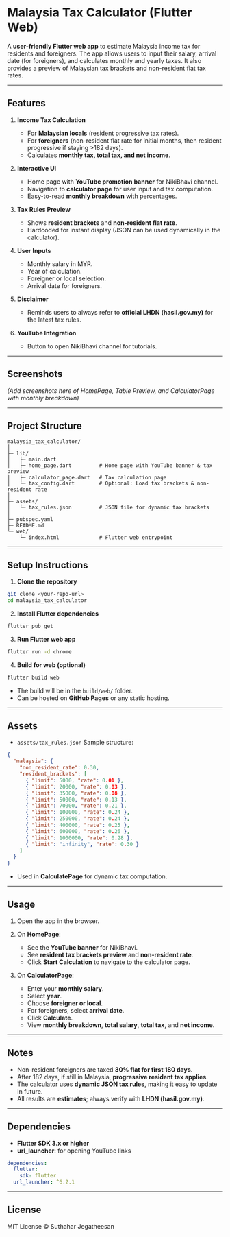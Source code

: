 

# Malaysia Tax Calculator (Flutter Web)

A **user-friendly Flutter web app** to estimate Malaysia income tax for residents and foreigners. The app allows users to input their salary, arrival date (for foreigners), and calculates monthly and yearly taxes. It also provides a preview of Malaysian tax brackets and non-resident flat tax rates.

---

## Features

1. **Income Tax Calculation**

   * For **Malaysian locals** (resident progressive tax rates).
   * For **foreigners** (non-resident flat rate for initial months, then resident progressive if staying >182 days).
   * Calculates **monthly tax, total tax, and net income**.

2. **Interactive UI**

   * Home page with **YouTube promotion banner** for NikiBhavi channel.
   * Navigation to **calculator page** for user input and tax computation.
   * Easy-to-read **monthly breakdown** with percentages.

3. **Tax Rules Preview**

   * Shows **resident brackets** and **non-resident flat rate**.
   * Hardcoded for instant display (JSON can be used dynamically in the calculator).

4. **User Inputs**

   * Monthly salary in MYR.
   * Year of calculation.
   * Foreigner or local selection.
   * Arrival date for foreigners.

5. **Disclaimer**

   * Reminds users to always refer to **official LHDN (hasil.gov.my)** for the latest tax rules.

6. **YouTube Integration**

   * Button to open NikiBhavi channel for tutorials.

---

## Screenshots

*(Add screenshots here of HomePage, Table Preview, and CalculatorPage with monthly breakdown)*

---

## Project Structure

```
malaysia_tax_calculator/
│
├─ lib/
│   ├─ main.dart
│   ├─ home_page.dart         # Home page with YouTube banner & tax preview
│   ├─ calculator_page.dart   # Tax calculation page
│   └─ tax_config.dart        # Optional: Load tax brackets & non-resident rate
│
├─ assets/
│   └─ tax_rules.json         # JSON file for dynamic tax brackets
│
├─ pubspec.yaml
├─ README.md
└─ web/
    └─ index.html             # Flutter web entrypoint
```

---

## Setup Instructions

1. **Clone the repository**

```bash
git clone <your-repo-url>
cd malaysia_tax_calculator
```

2. **Install Flutter dependencies**

```bash
flutter pub get
```

3. **Run Flutter web app**

```bash
flutter run -d chrome
```

4. **Build for web (optional)**

```bash
flutter build web
```

* The build will be in the `build/web/` folder.
* Can be hosted on **GitHub Pages** or any static hosting.

---

## Assets

* `assets/tax_rules.json`
  Sample structure:

```json
{
  "malaysia": {
    "non_resident_rate": 0.30,
    "resident_brackets": [
      { "limit": 5000, "rate": 0.01 },
      { "limit": 20000, "rate": 0.03 },
      { "limit": 35000, "rate": 0.08 },
      { "limit": 50000, "rate": 0.13 },
      { "limit": 70000, "rate": 0.21 },
      { "limit": 100000, "rate": 0.24 },
      { "limit": 250000, "rate": 0.24 },
      { "limit": 400000, "rate": 0.25 },
      { "limit": 600000, "rate": 0.26 },
      { "limit": 1000000, "rate": 0.28 },
      { "limit": "infinity", "rate": 0.30 }
    ]
  }
}
```

* Used in **CalculatePage** for dynamic tax computation.

---

## Usage

1. Open the app in the browser.

2. On **HomePage**:

   * See the **YouTube banner** for NikiBhavi.
   * See **resident tax brackets preview** and **non-resident rate**.
   * Click **Start Calculation** to navigate to the calculator page.

3. On **CalculatorPage**:

   * Enter your **monthly salary**.
   * Select **year**.
   * Choose **foreigner or local**.
   * For foreigners, select **arrival date**.
   * Click **Calculate**.
   * View **monthly breakdown**, **total salary**, **total tax**, and **net income**.

---

## Notes

* Non-resident foreigners are taxed **30% flat for first 180 days**.
* After 182 days, if still in Malaysia, **progressive resident tax applies**.
* The calculator uses **dynamic JSON tax rules**, making it easy to update in future.
* All results are **estimates**; always verify with **LHDN (hasil.gov.my)**.

---

## Dependencies

* **Flutter SDK 3.x or higher**
* **url\_launcher**: for opening YouTube links

```yaml
dependencies:
  flutter:
    sdk: flutter
  url_launcher: ^6.2.1
```

---

## License

MIT License © Suthahar Jegatheesan

